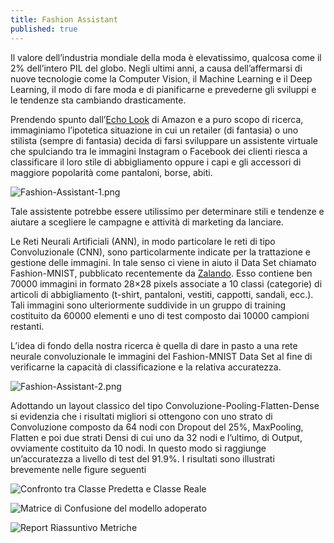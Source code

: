 ```yaml
---
title: Fashion Assistant
published: true
---
```

Il valore dell’industria mondiale della moda è elevatissimo, qualcosa come il 2% dell’intero PIL del globo. Negli ultimi anni, a causa dell’affermarsi di nuove tecnologie come la Computer Vision, il Machine Learning e il Deep Learning, il modo  di fare moda e di pianificarne e prevederne gli sviluppi e le tendenze sta cambiando drasticamente.

Prendendo spunto dall’[Echo Look](https://www.youtube.com/watch?v=9X_fP4pPWPw) di Amazon e a puro scopo di ricerca, immaginiamo l’ipotetica situazione in cui un retailer (di fantasia) o uno stilista (sempre di fantasia) decida di farsi sviluppare un assistente virtuale che spulciando tra le immagini Instagram o Facebook dei clienti riesca a classificare il loro stile di abbigliamento oppure i capi e gli accessori di maggiore popolarità come pantaloni, borse, abiti.

![Fashion-Assistant-1.png]({{site.baseurl}}/img/Fashion-Assistant-1.png)

Tale assistente potrebbe essere utilissimo per determinare stili e tendenze e aiutare a scegliere le campagne e attività di marketing da lanciare. 

Le Reti Neurali Artificiali (ANN), in modo particolare le reti di tipo Convoluzionale (CNN), sono particolarmente indicate per la trattazione e gestione delle immagini. In tale senso ci viene in aiuto il Data Set chiamato Fashion-MNIST, pubblicato recentemente da [Zalando](https://research.zalando.com/welcome/mission/research-projects/fashion-mnist/). Esso contiene ben 70000 immagini in formato 28×28 pixels associate a 10 classi (categorie) di articoli di abbigliamento (t-shirt, pantaloni, vestiti, cappotti, sandali, ecc.). Tali immagini sono ulteriormente suddivide in un gruppo di training costituito da 60000 elementi e uno di test composto dai 10000 campioni restanti.

L’idea di fondo della nostra ricerca è quella di dare in pasto a una rete neurale convoluzionale le immagini del Fashion-MNIST Data Set al fine di verificarne la capacità di classificazione e la relativa accuratezza.

![Fashion-Assistant-2.png]({{site.baseurl}}/img/Fashion-Assistant-2.png)

Adottando un layout classico del tipo Convoluzione-Pooling-Flatten-Dense si evidenzia che i risultati migliori si ottengono con uno strato di Convoluzione composto da 64 nodi con Dropout del 25%, MaxPooling, Flatten e poi due strati Densi di cui uno da 32 nodi e l’ultimo, di Output, ovviamente costituito da 10 nodi. In questo modo si raggiunge un’accuratezza a livello di test del 91.9%. I risultati sono illustrati brevemente nelle figure seguenti

![Confronto tra Classe Predetta e Classe Reale]({{site.baseurl}}/img/Fashion-Assistant-3.png)

![Matrice di Confusione del modello adoperato]({{site.baseurl}}/img/Fashion-Assistant-4.png)

![Report Riassuntivo Metriche]({{site.baseurl}}/img/Fashion-Assistant-5.png)



